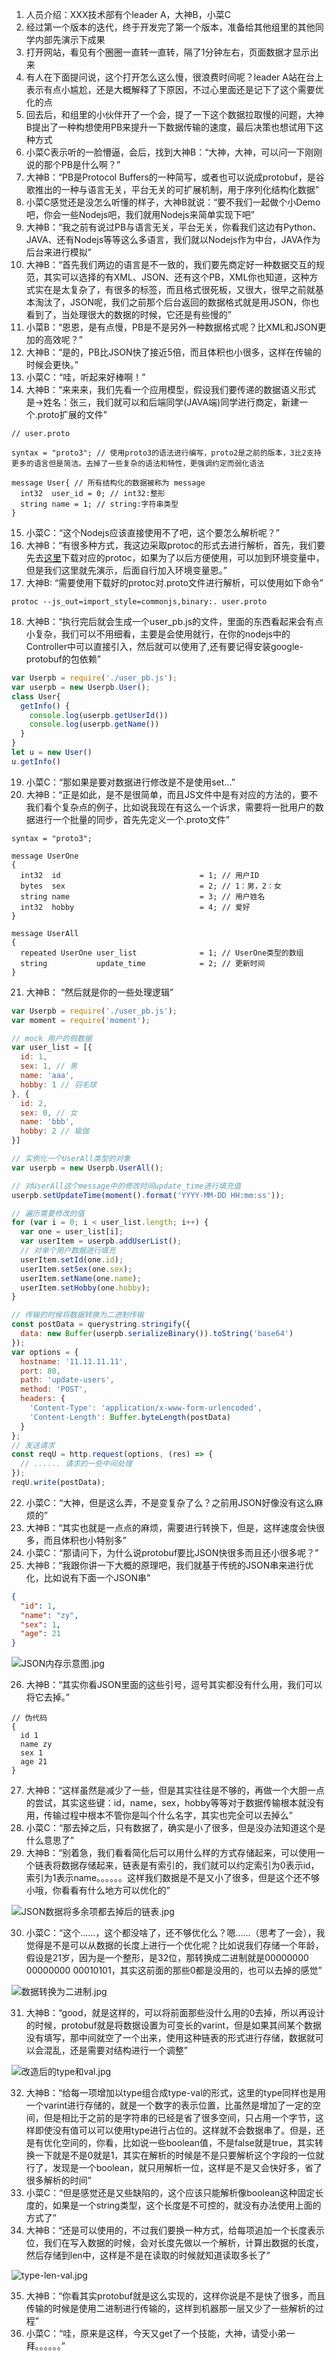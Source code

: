 1. 人员介绍：XXX技术部有个leader A，大神B，小菜C
2. 经过第一个版本的迭代，终于开发完了第一个版本，准备给其他组里的其他同学内部先演示下成果
3. 打开网站，看见有个圈圈一直转一直转，隔了1分钟左右，页面数据才显示出来
4. 有人在下面提问说，这个打开怎么这么慢，很浪费时间呢？leader A站在台上表示有点小尴尬，还是大概解释了下原因，不过心里面还是记下了这个需要优化的点
5. 回去后，和组里的小伙伴开了一个会，提了一下这个数据拉取慢的问题，大神B提出了一种构想使用PB来提升一下数据传输的速度，最后决策也想试用下这种方式
6. 小菜C表示听的一脸懵逼，会后，找到大神B：“大神，大神，可以问一下刚刚说的那个PB是什么啊？”
7. 大神B：“PB是Protocol Buffers的一种简写，或者也可以说成protobuf，是谷歌推出的一种与语言无关，平台无关的可扩展机制，用于序列化结构化数据”
8. 小菜C感觉还是没怎么听懂的样子，大神B就说：“要不我们一起做个小Demo吧，你会一些Nodejs吧，我们就用Nodejs来简单实现下吧”
9. 大神B：“我之前有说过PB与语言无关，平台无关，你看我们这边有Python、JAVA、还有Nodejs等等这么多语言，我们就以Nodejs作为中台，JAVA作为后台来进行模拟”
10. 大神B：“首先我们两边的语言是不一致的，我们要先商定好一种数据交互的规范，其实可以选择的有XML、JSON、还有这个PB，XML你也知道，这种方式实在是太复杂了，有很多的标签，而且格式很死板，又很大，很早之前就基本淘汰了，JSON呢，我们之前那个后台返回的数据格式就是用JSON，你也看到了，当处理很大的数据的时候，它还是有些慢的”
11. 小菜B：“恩恩，是有点慢，PB是不是另外一种数据格式呢？比XML和JSON更加的高效呢？”
12. 大神B：“是的，PB比JSON快了接近5倍，而且体积也小很多，这样在传输的时候会更快。”
13. 小菜C：“哇，听起来好棒啊！”
14. 大神B：“来来来，我们先看一个应用模型，假设我们要传递的数据语义形式是->姓名：张三，我们就可以和后端同学(JAVA端)同学进行商定，新建一个.proto扩展的文件”
```
// user.proto

syntax = "proto3"; // 使用proto3的语法进行编写，proto2是之前的版本，3比2支持更多的语言但是简洁。去掉了一些复杂的语法和特性，更强调约定而弱化语法

message User{ // 所有结构化的数据被称为 message
  int32  user_id = 0; // int32:整形
  string name = 1; // string:字符串类型
}
```
15. 小菜C：“这个Nodejs应该直接使用不了吧，这个要怎么解析呢？”
16. 大神B：“有很多种方式，我这边采取protoc的形式去进行解析，首先，我们要先去[这里](https://github.com/google/protobuf/releases)下载对应的protoc，如果为了以后方便使用，可以加到环境变量中，但是我们这里就先演示，后面自行加入环境变量恩。”
17. 大神B: “需要使用下载好的protoc对.proto文件进行解析，可以使用如下命令”
```shell
protoc --js_out=import_style=commonjs,binary:. user.proto
```
18. 大神B：“执行完后就会生成一个user_pb.js的文件，里面的东西看起来会有点小复杂，我们可以不用细看，主要是会使用就行，在你的nodejs中的Controller中可以直接引入，然后就可以使用了,还有要记得安装google-protobuf的包依赖”
```js
var Userpb = require('./user_pb.js');
var userpb = new Userpb.User();
class User{
  getInfo() {
    console.log(userpb.getUserId())
    console.log(userpb.getName())
  }
}
let u = new User()
u.getInfo()
```
19. 小菜C：“那如果是要对数据进行修改是不是使用set...”
20. 大神B：“正是如此，是不是很简单，而且JS文件中是有对应的方法的，要不我们看个复杂点的例子，比如说我现在有这么一个诉求，需要将一批用户的数据进行一个批量的同步，首先先定义一个.proto文件”
```
syntax = "proto3";

message UserOne
{
  int32  id                               = 1; // 用户ID
  bytes  sex                              = 2; // 1：男，2：女
  string name                             = 3; // 用户姓名
  int32  hobby                            = 4; // 爱好
}

message UserAll
{
  repeated UserOne user_list              = 1; // UserOne类型的数组
  string           update_time            = 2; // 更新时间
}
```
21. 大神B： “然后就是你的一些处理逻辑”
```js
var Userpb = require('./user_pb.js');
var moment = require('moment');

// mock 用户的假数据
var user_list = [{
  id: 1,
  sex: 1, // 男
  name: 'aaa',
  hobby: 1 // 羽毛球
}, {
  id: 2,
  sex: 0, // 女
  name: 'bbb',
  hobby: 2 // 瑜伽
}]

// 实例化一个UserAll类型的对象
var userpb = new Userpb.UserAll();

// 对UserAll这个message中的修改时间update_time进行填充值
userpb.setUpdateTime(moment().format('YYYY-MM-DD HH:mm:ss'));

// 遍历需要修改的值
for (var i = 0; i < user_list.length; i++) {
  var one = user_list[i];
  var userItem = userpb.addUserList();
  // 对单个用户数据进行填充
  userItem.setId(one.id);
  userItem.setSex(one.sex);
  userItem.setName(one.name);
  userItem.setHobby(one.hobby);
}

// 传输的时候将数据转换为二进制传输
const postData = querystring.stringify({
  data: new Buffer(userpb.serializeBinary()).toString('base64')
});
var options = {
  hostname: '11.11.11.11',
  port: 80,
  path: 'update-users',
  method: 'POST',
  headers: {
    'Content-Type': 'application/x-www-form-urlencoded',
    'Content-Length': Buffer.byteLength(postData)
  }
};
// 发送请求
const reqU = http.request(options, (res) => {
  // ...... 请求的一些中间处理
});
reqU.write(postData);
```
22. 小菜C：“大神，但是这么弄，不是变复杂了么？之前用JSON好像没有这么麻烦的”
23. 大神B：“其实也就是一点点的麻烦，需要进行转换下，但是，这样速度会快很多，而且体积也小特别多”
24. 小菜C：“那请问下，为什么说protobuf要比JSON快很多而且还小很多呢？”
25. 大神B：“我跟你讲一下大概的原理吧，我们就基于传统的JSON串来进行优化，比如说有下面一个JSON串”
```json
{
  "id": 1,
  "name": "zy",
  "sex": 1,
  "age": 21
}
```

![JSON内存示意图.jpg](../images/JSON内存示意图.jpg)

26. 大神B：“其实你看JSON里面的这些引号，逗号其实都没有什么用，我们可以将它去掉。”
```
// 伪代码
{
  id 1
  name zy
  sex 1
  age 21
}
```
27. 大神B：“这样虽然是减少了一些，但是其实往往是不够的，再做一个大胆一点的尝试，其实这些键：id，name，sex，hobby等等对于数据传输根本就没有用，传输过程中根本不管你是叫个什么名字，其实也完全可以去掉么”
28. 小菜C：“那去掉之后，只有数据了，确实是小了很多，但是没办法知道这个是什么意思了”
29. 大神B：“别着急，我们看看简化后可以用什么样的方式存储起来，可以使用一个链表将数据存储起来，链表是有索引的，我们就可以约定索引为0表示id，索引为1表示name。。。。。。这样我们数据是不是又小了很多，但是这个还不够小哦，你看看有什么地方可以优化的”

![JSON数据将多余项都去掉后的链表.jpg](../images/JSON数据将多余项都去掉后的链表.jpg)

30. 小菜C：“这个......，这个都没啥了，还不够优化么？嗯......（思考了一会），我觉得是不是可以从数据的长度上进行一个优化呢？比如说我们存储一个年龄，假设是21岁，因为是一个整形，是32位，那转换成二进制就是00000000 00000000 00010101，其实这前面的那些0都是没用的，也可以去掉的感觉”

![数据转换为二进制.jpg](../images/数据转换为二进制.jpg)

31. 大神B：“good，就是这样的，可以将前面那些没什么用的0去掉，所以再设计的时候，protobuf就是将数据设置为可变长的varint，但是如果其间某个数据没有填写，那中间就空了一个出来，使用这种链表的形式进行存储，数据就可以会混乱，还是需要对结构进行一个调整”

![改造后的type和val.jpg](../images/改造后的type和val.jpg)

32. 大神B：“给每一项增加以type组合成type-val的形式，这里的type同样也是用一个varint进行存储的，就是一个数字的表示位置，比虽然是增加了一定的空间，但是相比于之前的是字符串的已经是省了很多空间，只占用一个字节，这样即使没有值可以可以使用type进行占位的。这样就不会数据串了。但是，还是有优化空间的，你看，比如说一些boolean值，不是false就是true，其实转换一下就是不是0就是1，其实在解析的时候是不是只要解析这个字段的一位就行了，发现是一个boolean，就只用解析一位，这样是不是又会快好多，省了很多解析的时间”
33. 小菜C：“但是感觉还是又些缺陷的，这个应该只能解析像boolean这种固定长度的，如果是一个string类型，这个长度是不可控的，就没有办法使用上面的方式了”
34. 大神B：“还是可以使用的，不过我们要换一种方式，给每项追加一个长度表示位，我们在写入数据的时候，会对长度先做以一个解析，计算出数据的长度，然后存储到len中，这样是不是在读取的时候就知道读取多长了”

![type-len-val.jpg](../images/type-len-val.jpg)

35. 大神B：“你看其实protobuf就是这么实现的，这样你说是不是快了很多，而且传输的时候是使用二进制进行传输的，这样到机器那一层又少了一些解析的过程”
36. 小菜C：“哇，原来是这样，今天又get了一个技能，大神，请受小弟一拜。。。。。。”